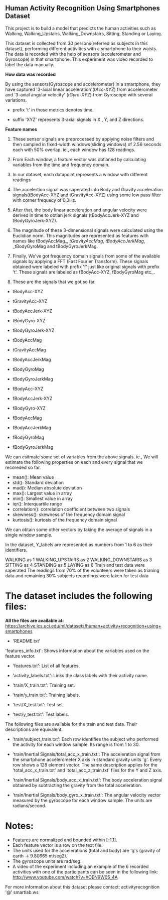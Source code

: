 ## Human Activity Recognition Using Smartphones Dataset

This project is to build a model that predicts the human activities such as Walking, Walking_Upstairs, Walking_Downstairs, Sitting, Standing or Laying.

This dataset is collected from 30 persons(referred as subjects in this dataset), performing different activities with a smartphone to their waists. The data is recorded with the help of sensors (accelerometer and Gyroscope) in that smartphone. This experiment was video recorded to label the data manually.

**How data was recorded**

By using the sensors(Gyroscope and accelerometer) in a smartphone, they have captured '3-axial linear acceleration'(_tAcc-XYZ_) from accelerometer and '3-axial angular velocity' (_tGyro-XYZ_) from Gyroscope with several variations.

- prefix 't' in those metrics denotes time.

- suffix 'XYZ' represents 3-axial signals in X , Y, and Z directions.

**Feature names**

1) These sensor signals are preprocessed by applying noise filters and then sampled in fixed-width windows(sliding windows) of 2.56 seconds each with 50% overlap. ie., each window has 128 readings.

2) From Each window, a feature vector was obtianed by calculating variables from the time and frequency domain.

3) In our dataset, each datapoint represents a window with different readings

4) The accelertion signal was saperated into Body and Gravity acceleration signals(tBodyAcc-XYZ and tGravityAcc-XYZ) using some low pass filter with corner frequecy of 0.3Hz.

5) After that, the body linear acceleration and angular velocity were derived in time to obtian jerk signals (tBodyAccJerk-XYZ and tBodyGyroJerk-XYZ).

6) The magnitude of these 3-dimensional signals were calculated using the Euclidian norm. This magnitudes are represented as features with names like tBodyAccMag_, _tGravityAccMag_, _tBodyAccJerkMag_, _tBodyGyroMag and tBodyGyroJerkMag.

7) Finally, We've got frequency domain signals from some of the available signals by applying a FFT (Fast Fourier Transform). These signals obtained were labeled with prefix 'f' just like original signals with prefix 't'. These signals are labeled as fBodyAcc-XYZ, fBodyGyroMag etc.,.

8) These are the signals that we got so far.

- tBodyAcc-XYZ
- tGravityAcc-XYZ
- tBodyAccJerk-XYZ
- tBodyGyro-XYZ
- tBodyGyroJerk-XYZ
- tBodyAccMag

- tGravityAccMag
- tBodyAccJerkMag
- tBodyGyroMag
- tBodyGyroJerkMag
- fBodyAcc-XYZ
- fBodyAccJerk-XYZ
- fBodyGyro-XYZ
- fBodyAccMag
- fBodyAccJerkMag
- fBodyGyroMag
- fBodyGyroJerkMag

We can esitmate some set of variables from the above signals. ie., We will estimate the following properties on each and every signal that we recoreded so far.

- mean(): Mean value
- std(): Standard deviation
- mad(): Median absolute deviation
- max(): Largest value in array
- min(): Smallest value in array
- iqr(): Interquartile range
- correlation(): correlation coefficient between two signals
- skewness(): skewness of the frequency domain signal
- kurtosis(): kurtosis of the frequency domain signal

We can obtain some other vectors by taking the average of signals in a single window sample.

In the dataset, Y_labels are represented as numbers from 1 to 6 as their identifiers.

WALKING as 1
WALKING_UPSTAIRS as 2
WALKING_DOWNSTAIRS as 3
SITTING as 4
STANDING as 5
LAYING as 6
Train and test data were saperated
The readings from 70% of the volunteers were taken as trianing data and remaining 30% subjects recordings were taken for test data

The dataset includes the following files:
=========================================

**All the files are available at:** https://archive.ics.uci.edu/ml/datasets/human+activity+recognition+using+smartphones
- 'README.txt'

'features_info.txt': Shows information about the variables used on the feature vector.

- 'features.txt': List of all features.

- 'activity_labels.txt': Links the class labels with their activity name.

- 'train/X_train.txt': Training set.

- 'train/y_train.txt': Training labels.

- 'test/X_test.txt': Test set.

- 'test/y_test.txt': Test labels.

The following files are available for the train and test data. Their descriptions are equivalent. 

- 'train/subject_train.txt': Each row identifies the subject who performed the activity for each window sample. Its range is from 1 to 30. 

- 'train/Inertial Signals/total_acc_x_train.txt': The acceleration signal from the smartphone accelerometer X axis in standard gravity units 'g'. Every row shows a 128 element vector. The same description applies for the 'total_acc_x_train.txt' and 'total_acc_z_train.txt' files for the Y and Z axis. 

- 'train/Inertial Signals/body_acc_x_train.txt': The body acceleration signal obtained by subtracting the gravity from the total acceleration. 

- 'train/Inertial Signals/body_gyro_x_train.txt': The angular velocity vector measured by the gyroscope for each window sample. The units are radians/second. 

Notes: 
======
- Features are normalized and bounded within [-1,1].
- Each feature vector is a row on the text file.
- The units used for the accelerations (total and body) are 'g's (gravity of earth -> 9.80665 m/seg2).
- The gyroscope units are rad/seg.
- A video of the experiment including an example of the 6 recorded activities with one of the participants can be seen in the following link: http://www.youtube.com/watch?v=XOEN9W05_4A

For more information about this dataset please contact: activityrecognition '@' smartlab.ws
